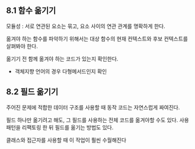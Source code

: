## 8.1 함수 옮기기
모듈성 : 서로 연관된 요소는 묶고, 요소 사이의 연관 관계를 명확하게 한다.

옮겨야 하는 함수를 파악하기 위해서는 대상 함수의 현재 컨텍스트와 후보 컨텍스트를 살펴봐야 한다.

옮기기 전 함께 옮겨야 하는 코드가 있는지 확인한다.
- 객체지향 언어의 경우 다형메서드인지 확인

## 8.2 필드 옮기기
주어진 문제에 적합한 데이터 구조를 사용할 때 동작 코드는 자연스럽게 짜여진다.

필드 하나만 옮기려고 해도, 그 필드를 사용하는 전체 코드를 옮겨야할 수도 있다.
사용패턴을 리팩토링 한 뒤 필드를 옮기는 방법도 있다.  

클래스와 접근자를 사용할 때 이 작업이 훨씬 수월해진다 
